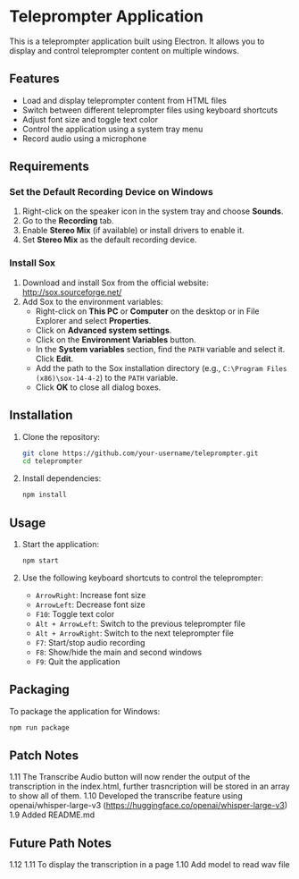 # Teleprompter Application

This is a teleprompter application built using Electron. It allows you to display and control teleprompter content on multiple windows.

## Features

- Load and display teleprompter content from HTML files
- Switch between different teleprompter files using keyboard shortcuts
- Adjust font size and toggle text color
- Control the application using a system tray menu
- Record audio using a microphone

## Requirements

### Set the Default Recording Device on Windows

1. Right-click on the speaker icon in the system tray and choose **Sounds**.
2. Go to the **Recording** tab.
3. Enable **Stereo Mix** (if available) or install drivers to enable it.
4. Set **Stereo Mix** as the default recording device.

### Install Sox

1. Download and install Sox from the official website: http://sox.sourceforge.net/
2. Add Sox to the environment variables:
   - Right-click on **This PC** or **Computer** on the desktop or in File Explorer and select **Properties**.
   - Click on **Advanced system settings**.
   - Click on the **Environment Variables** button.
   - In the **System variables** section, find the `PATH` variable and select it. Click **Edit**.
   - Add the path to the Sox installation directory (e.g., `C:\Program Files (x86)\sox-14-4-2`) to the `PATH` variable.
   - Click **OK** to close all dialog boxes.

## Installation

1. Clone the repository:

   ```sh
   git clone https://github.com/your-username/teleprompter.git
   cd teleprompter
   ```

2. Install dependencies:
   ```sh
   npm install
   ```

## Usage

1. Start the application:

   ```sh
   npm start
   ```

2. Use the following keyboard shortcuts to control the teleprompter:
   - `ArrowRight`: Increase font size
   - `ArrowLeft`: Decrease font size
   - `F10`: Toggle text color
   - `Alt + ArrowLeft`: Switch to the previous teleprompter file
   - `Alt + ArrowRight`: Switch to the next teleprompter file
   - `F7`: Start/stop audio recording
   - `F8`: Show/hide the main and second windows
   - `F9`: Quit the application

## Packaging

To package the application for Windows:

```sh
npm run package
```

## Patch Notes

1.11 The Transcribe Audio button will now render the output of the transcription in the index.html, further trasncription will be stored in an array to show all of them.
1.10 Developed the transcribe feature using openai/whisper-large-v3 (https://huggingface.co/openai/whisper-large-v3)
1.9 Added README.md

## Future Path Notes

1.12
1.11 To display the transcription in a page
1.10 Add model to read wav file
